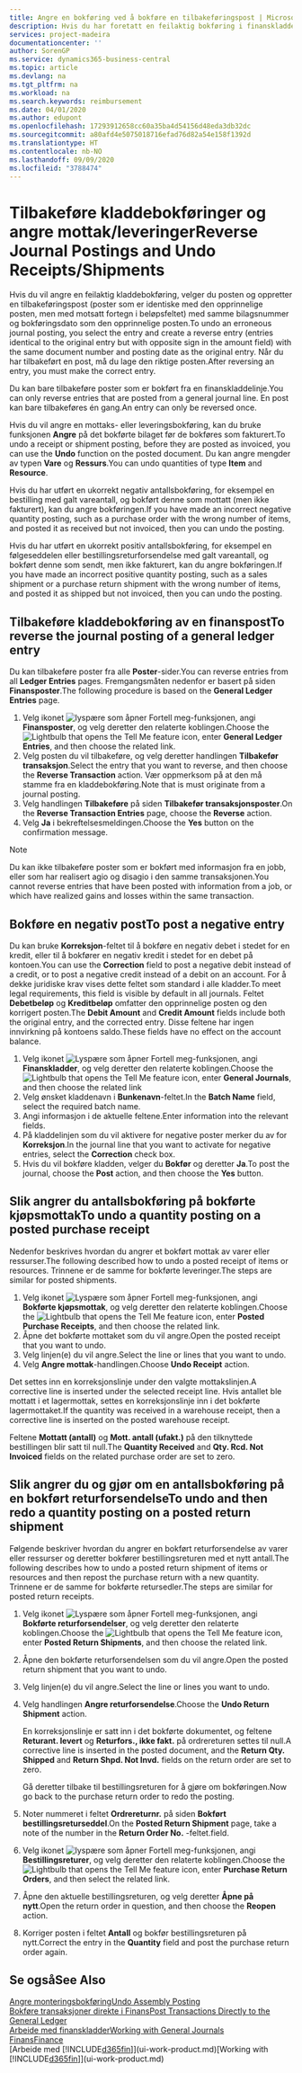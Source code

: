```yaml
---
title: Angre en bokføring ved å bokføre en tilbakeføringspost | Microsoft-dokumentasjon
description: Hvis du har foretatt en feilaktig bokføring i finanskladden, kan du bruke funksjonen Tilbakefør transaksjon til å angre bokføringen med et riktig revisjonsspor.
services: project-madeira
documentationcenter: ''
author: SorenGP
ms.service: dynamics365-business-central
ms.topic: article
ms.devlang: na
ms.tgt_pltfrm: na
ms.workload: na
ms.search.keywords: reimbursement
ms.date: 04/01/2020
ms.author: edupont
ms.openlocfilehash: 17293912658cc60a35ba4d54156d48eda3db32dc
ms.sourcegitcommit: a80afd4e5075018716efad76d82a54e158f1392d
ms.translationtype: HT
ms.contentlocale: nb-NO
ms.lasthandoff: 09/09/2020
ms.locfileid: "3788474"
---
```

# <a name="reverse-journal-postings-and-undo-receiptsshipments"></a><span data-ttu-id="6fefe-103">Tilbakeføre kladdebokføringer og angre mottak/leveringer</span><span class="sxs-lookup"><span data-stu-id="6fefe-103">Reverse Journal Postings and Undo Receipts/Shipments</span></span>
<span data-ttu-id="6fefe-104">Hvis du vil angre en feilaktig kladdebokføring, velger du posten og oppretter en tilbakeføringspost (poster som er identiske med den opprinnelige posten, men med motsatt fortegn i beløpsfeltet) med samme bilagsnummer og bokføringsdato som den opprinnelige posten.</span><span class="sxs-lookup"><span data-stu-id="6fefe-104">To undo an erroneous journal posting, you select the entry and create a reverse entry (entries identical to the original entry but with opposite sign in the amount field) with the same document number and posting date as the original entry.</span></span> <span data-ttu-id="6fefe-105">Når du har tilbakeført en post, må du lage den riktige posten.</span><span class="sxs-lookup"><span data-stu-id="6fefe-105">After reversing an entry, you must make the correct entry.</span></span>

<span data-ttu-id="6fefe-106">Du kan bare tilbakeføre poster som er bokført fra en finanskladdelinje.</span><span class="sxs-lookup"><span data-stu-id="6fefe-106">You can only reverse entries that are posted from a general journal line.</span></span> <span data-ttu-id="6fefe-107">En post kan bare tilbakeføres én gang.</span><span class="sxs-lookup"><span data-stu-id="6fefe-107">An entry can only be reversed once.</span></span>

<span data-ttu-id="6fefe-108">Hvis du vil angre en mottaks- eller leveringsbokføring, kan du bruke funksjonen **Angre** på det bokførte bilaget før de bokføres som fakturert.</span><span class="sxs-lookup"><span data-stu-id="6fefe-108">To undo a receipt or shipment posting, before they are posted as invoiced, you can use the **Undo** function on the posted document.</span></span> <span data-ttu-id="6fefe-109">Du kan angre mengder av typen **Vare** og **Ressurs**.</span><span class="sxs-lookup"><span data-stu-id="6fefe-109">You can undo quantities of type **Item** and **Resource**.</span></span>

<span data-ttu-id="6fefe-110">Hvis du har utført en ukorrekt negativ antallsbokføring, for eksempel en bestilling med galt vareantall, og bokført denne som mottatt (men ikke fakturert), kan du angre bokføringen.</span><span class="sxs-lookup"><span data-stu-id="6fefe-110">If you have made an incorrect negative quantity posting, such as a purchase order with the wrong number of items, and posted it as received but not invoiced, then you can undo the posting.</span></span>

<span data-ttu-id="6fefe-111">Hvis du har utført en ukorrekt positiv antallsbokføring, for eksempel en følgeseddelen eller bestillingsreturforsendelse med galt vareantall, og bokført denne som sendt, men ikke fakturert, kan du angre bokføringen.</span><span class="sxs-lookup"><span data-stu-id="6fefe-111">If you have made an incorrect positive quantity posting, such as a sales shipment or a purchase return shipment with the wrong number of items, and posted it as shipped but not invoiced, then you can undo the posting.</span></span>   

## <a name="to-reverse-the-journal-posting-of-a-general-ledger-entry"></a><span data-ttu-id="6fefe-112">Tilbakeføre kladdebokføring av en finanspost</span><span class="sxs-lookup"><span data-stu-id="6fefe-112">To reverse the journal posting of a general ledger entry</span></span>
<span data-ttu-id="6fefe-113">Du kan tilbakeføre poster fra alle **Poster**-sider.</span><span class="sxs-lookup"><span data-stu-id="6fefe-113">You can reverse entries from all **Ledger Entries** pages.</span></span> <span data-ttu-id="6fefe-114">Fremgangsmåten nedenfor er basert på siden **Finansposter**.</span><span class="sxs-lookup"><span data-stu-id="6fefe-114">The following procedure is based on the **General Ledger Entries** page.</span></span>
1. <span data-ttu-id="6fefe-115">Velg ikonet ![lyspære som åpner Fortell meg-funksjonen](media/ui-search/search_small.png "Fortell hva du vil gjøre"), angi **Finansposter**, og velg deretter den relaterte koblingen.</span><span class="sxs-lookup"><span data-stu-id="6fefe-115">Choose the ![Lightbulb that opens the Tell Me feature](media/ui-search/search_small.png "Tell me what you want to do") icon, enter **General Ledger Entries**, and then choose the related link.</span></span>
2. <span data-ttu-id="6fefe-116">Velg posten du vil tilbakeføre, og velg deretter handlingen **Tilbakefør transaksjon**.</span><span class="sxs-lookup"><span data-stu-id="6fefe-116">Select the entry that you want to reverse, and then choose the **Reverse Transaction** action.</span></span> <span data-ttu-id="6fefe-117">Vær oppmerksom på at den må stamme fra en kladdebokføring.</span><span class="sxs-lookup"><span data-stu-id="6fefe-117">Note that is must originate from a journal posting.</span></span>
3. <span data-ttu-id="6fefe-118">Velg handlingen **Tilbakeføre** på siden **Tilbakefør transaksjonsposter**.</span><span class="sxs-lookup"><span data-stu-id="6fefe-118">On the **Reverse Transaction Entries** page, choose the **Reverse** action.</span></span>
4. <span data-ttu-id="6fefe-119">Velg **Ja** i bekreftelsesmeldingen.</span><span class="sxs-lookup"><span data-stu-id="6fefe-119">Choose the **Yes** button on the confirmation message.</span></span>

> [!NOTE]
> <span data-ttu-id="6fefe-120">Du kan ikke tilbakeføre poster som er bokført med informasjon fra en jobb, eller som har realisert agio og disagio i den samme transaksjonen.</span><span class="sxs-lookup"><span data-stu-id="6fefe-120">You cannot reverse entries that have been posted with information from a job, or which have realized gains and losses within the same transaction.</span></span>

## <a name="to-post-a-negative-entry"></a><span data-ttu-id="6fefe-121">Bokføre en negativ post</span><span class="sxs-lookup"><span data-stu-id="6fefe-121">To post a negative entry</span></span>  
<span data-ttu-id="6fefe-122">Du kan bruke **Korreksjon**-feltet til å bokføre en negativ debet i stedet for en kredit, eller til å bokfører en negativ kredit i stedet for en debet på kontoen.</span><span class="sxs-lookup"><span data-stu-id="6fefe-122">You can use the **Correction** field to post a negative debit instead of a credit, or to post a negative credit instead of a debit on an account.</span></span> <span data-ttu-id="6fefe-123">For å dekke juridiske krav vises dette feltet som standard i alle kladder.</span><span class="sxs-lookup"><span data-stu-id="6fefe-123">To meet legal requirements, this field is visible by default in all journals.</span></span> <span data-ttu-id="6fefe-124">Feltet **Debetbeløp** og **Kreditbeløp** omfatter den opprinnelige posten og den korrigert posten.</span><span class="sxs-lookup"><span data-stu-id="6fefe-124">The **Debit Amount** and **Credit Amount** fields include both the original entry, and the corrected entry.</span></span> <span data-ttu-id="6fefe-125">Disse feltene har ingen innvirkning på kontoens saldo.</span><span class="sxs-lookup"><span data-stu-id="6fefe-125">These fields have no effect on the account balance.</span></span>  

1.  <span data-ttu-id="6fefe-126">Velg ikonet ![Lyspære som åpner Fortell meg-funksjonen](media/ui-search/search_small.png "Fortell hva du vil gjøre"), angi **Finanskladder**, og velg deretter den relaterte koblingen.</span><span class="sxs-lookup"><span data-stu-id="6fefe-126">Choose the ![Lightbulb that opens the Tell Me feature](media/ui-search/search_small.png "Tell me what you want to do") icon, enter **General Journals**, and then choose the related link</span></span>  
2.  <span data-ttu-id="6fefe-127">Velg ønsket kladdenavn i **Bunkenavn**-feltet.</span><span class="sxs-lookup"><span data-stu-id="6fefe-127">In the **Batch Name** field, select the required batch name.</span></span>  
3.  <span data-ttu-id="6fefe-128">Angi informasjon i de aktuelle feltene.</span><span class="sxs-lookup"><span data-stu-id="6fefe-128">Enter information into the relevant fields.</span></span>  
4.  <span data-ttu-id="6fefe-129">På kladdelinjen som du vil aktivere for negative poster merker du av for **Korreksjon**.</span><span class="sxs-lookup"><span data-stu-id="6fefe-129">In the journal line that you want to activate for negative entries, select the **Correction** check box.</span></span>  
5.  <span data-ttu-id="6fefe-130">Hvis du vil bokføre kladden, velger du **Bokfør** og deretter **Ja**.</span><span class="sxs-lookup"><span data-stu-id="6fefe-130">To post the journal, choose the **Post** action, and then choose the **Yes** button.</span></span>

## <a name="to-undo-a-quantity-posting-on-a-posted-purchase-receipt"></a><span data-ttu-id="6fefe-131">Slik angrer du antallsbokføring på bokførte kjøpsmottak</span><span class="sxs-lookup"><span data-stu-id="6fefe-131">To undo a quantity posting on a posted purchase receipt</span></span>  
<span data-ttu-id="6fefe-132">Nedenfor beskrives hvordan du angrer et bokført mottak av varer eller ressurser.</span><span class="sxs-lookup"><span data-stu-id="6fefe-132">The following described how to undo a posted receipt of items or resources.</span></span> <span data-ttu-id="6fefe-133">Trinnene er de samme for bokførte leveringer.</span><span class="sxs-lookup"><span data-stu-id="6fefe-133">The steps are similar for posted shipments.</span></span>

1.  <span data-ttu-id="6fefe-134">Velg ikonet ![Lyspære som åpner Fortell meg-funksjonen](media/ui-search/search_small.png "Fortell hva du vil gjøre"), angi **Bokførte kjøpsmottak**, og velg deretter den relaterte koblingen.</span><span class="sxs-lookup"><span data-stu-id="6fefe-134">Choose the ![Lightbulb that opens the Tell Me feature](media/ui-search/search_small.png "Tell me what you want to do") icon, enter **Posted Purchase Receipts**, and then choose the related link.</span></span>  
2.  <span data-ttu-id="6fefe-135">Åpne det bokførte mottaket som du vil angre.</span><span class="sxs-lookup"><span data-stu-id="6fefe-135">Open the posted receipt that you want to undo.</span></span>  
3.  <span data-ttu-id="6fefe-136">Velg linjen(e) du vil angre.</span><span class="sxs-lookup"><span data-stu-id="6fefe-136">Select the line or lines that you want to undo.</span></span>  
4.  <span data-ttu-id="6fefe-137">Velg **Angre mottak**-handlingen.</span><span class="sxs-lookup"><span data-stu-id="6fefe-137">Choose **Undo Receipt** action.</span></span>

<span data-ttu-id="6fefe-138">Det settes inn en korreksjonslinje under den valgte mottakslinjen.</span><span class="sxs-lookup"><span data-stu-id="6fefe-138">A corrective line is inserted under the selected receipt line.</span></span> <span data-ttu-id="6fefe-139">Hvis antallet ble mottatt i et lagermottak, settes en korreksjonslinje inn i det bokførte lagermottaket.</span><span class="sxs-lookup"><span data-stu-id="6fefe-139">If the quantity was received in a warehouse receipt, then a corrective line is inserted on the posted warehouse receipt.</span></span>  

<span data-ttu-id="6fefe-140">Feltene **Mottatt (antall)** og **Mott. antall (ufakt.)** på den tilknyttede bestillingen blir satt til null.</span><span class="sxs-lookup"><span data-stu-id="6fefe-140">The **Quantity Received** and **Qty. Rcd. Not Invoiced** fields on the related purchase order are set to zero.</span></span>

## <a name="to-undo-and-then-redo-a-quantity-posting-on-a-posted-return-shipment"></a><span data-ttu-id="6fefe-141">Slik angrer du og gjør om en antallsbokføring på en bokført returforsendelse</span><span class="sxs-lookup"><span data-stu-id="6fefe-141">To undo and then redo a quantity posting on a posted return shipment</span></span>
<span data-ttu-id="6fefe-142">Følgende beskriver hvordan du angrer en bokført returforsendelse av varer eller ressurser og deretter bokfører bestillingsreturen med et nytt antall.</span><span class="sxs-lookup"><span data-stu-id="6fefe-142">The following describes how to undo a posted return shipment of items or resources and then repost the purchase return with a new quantity.</span></span> <span data-ttu-id="6fefe-143">Trinnene er de samme for bokførte retursedler.</span><span class="sxs-lookup"><span data-stu-id="6fefe-143">The steps are similar for posted return receipts.</span></span>

1.  <span data-ttu-id="6fefe-144">Velg ikonet ![Lyspære som åpner Fortell meg-funksjonen](media/ui-search/search_small.png "Fortell hva du vil gjøre"), angi **Bokførte returforsendelser**, og velg deretter den relaterte koblingen.</span><span class="sxs-lookup"><span data-stu-id="6fefe-144">Choose the ![Lightbulb that opens the Tell Me feature](media/ui-search/search_small.png "Tell me what you want to do") icon, enter **Posted Return Shipments**, and then choose the related link.</span></span>  
2.  <span data-ttu-id="6fefe-145">Åpne den bokførte returforsendelsen som du vil angre.</span><span class="sxs-lookup"><span data-stu-id="6fefe-145">Open the posted return shipment that you want to undo.</span></span>
3. <span data-ttu-id="6fefe-146">Velg linjen(e) du vil angre.</span><span class="sxs-lookup"><span data-stu-id="6fefe-146">Select the line or lines you want to undo.</span></span>  

4.  <span data-ttu-id="6fefe-147">Velg handlingen **Angre returforsendelse**.</span><span class="sxs-lookup"><span data-stu-id="6fefe-147">Choose the **Undo Return Shipment** action.</span></span>  

    <span data-ttu-id="6fefe-148">En korreksjonslinje er satt inn i det bokførte dokumentet, og feltene **Returant. levert** og **Returfors., ikke fakt.** på ordrereturen settes til null.</span><span class="sxs-lookup"><span data-stu-id="6fefe-148">A corrective line is inserted in the posted document, and the **Return Qty. Shipped** and **Return Shpd. Not Invd.** fields on the return order are set to zero.</span></span>  

    <span data-ttu-id="6fefe-149">Gå deretter tilbake til bestillingsreturen for å gjøre om bokføringen.</span><span class="sxs-lookup"><span data-stu-id="6fefe-149">Now go back to the purchase return order to redo the posting.</span></span>  

5.  <span data-ttu-id="6fefe-150">Noter nummeret i feltet **Ordrereturnr.** på siden **Bokført bestillingsreturseddel**.</span><span class="sxs-lookup"><span data-stu-id="6fefe-150">On the **Posted Return Shipment** page, take a note of the number in the **Return Order No.**</span></span> <span data-ttu-id="6fefe-151">-feltet.</span><span class="sxs-lookup"><span data-stu-id="6fefe-151">field.</span></span>  
6.  <span data-ttu-id="6fefe-152">Velg ikonet ![lyspære som åpner Fortell meg-funksjonen](media/ui-search/search_small.png "Fortell hva du vil gjøre"), angi **Bestillingsreturer**, og velg deretter den relaterte koblingen.</span><span class="sxs-lookup"><span data-stu-id="6fefe-152">Choose the ![Lightbulb that opens the Tell Me feature](media/ui-search/search_small.png "Tell me what you want to do") icon, enter **Purchase Return Orders**, and then select the related link.</span></span>  
7.  <span data-ttu-id="6fefe-153">Åpne den aktuelle bestillingsreturen, og velg deretter **Åpne på nytt**.</span><span class="sxs-lookup"><span data-stu-id="6fefe-153">Open the return order in question, and then choose the **Reopen** action.</span></span>  
8.  <span data-ttu-id="6fefe-154">Korriger posten i feltet **Antall** og bokfør bestillingsreturen på nytt.</span><span class="sxs-lookup"><span data-stu-id="6fefe-154">Correct the entry in the **Quantity** field and post the purchase return order again.</span></span>  

## <a name="see-also"></a><span data-ttu-id="6fefe-155">Se også</span><span class="sxs-lookup"><span data-stu-id="6fefe-155">See Also</span></span>
[<span data-ttu-id="6fefe-156">Angre monteringsbokføring</span><span class="sxs-lookup"><span data-stu-id="6fefe-156">Undo Assembly Posting</span></span>](assembly-how-to-undo-assembly-posting.md)  
[<span data-ttu-id="6fefe-157">Bokføre transaksjoner direkte i Finans</span><span class="sxs-lookup"><span data-stu-id="6fefe-157">Post Transactions Directly to the General Ledger</span></span>](finance-how-post-transactions-directly.md)  
[<span data-ttu-id="6fefe-158">Arbeide med finanskladder</span><span class="sxs-lookup"><span data-stu-id="6fefe-158">Working with General Journals</span></span>](ui-work-general-journals.md)  
[<span data-ttu-id="6fefe-159">Finans</span><span class="sxs-lookup"><span data-stu-id="6fefe-159">Finance</span></span>](finance.md)  
<span data-ttu-id="6fefe-160">[Arbeide med [!INCLUDE[d365fin](includes/d365fin_md.md)]](ui-work-product.md)</span><span class="sxs-lookup"><span data-stu-id="6fefe-160">[Working with [!INCLUDE[d365fin](includes/d365fin_md.md)]](ui-work-product.md)</span></span>  
